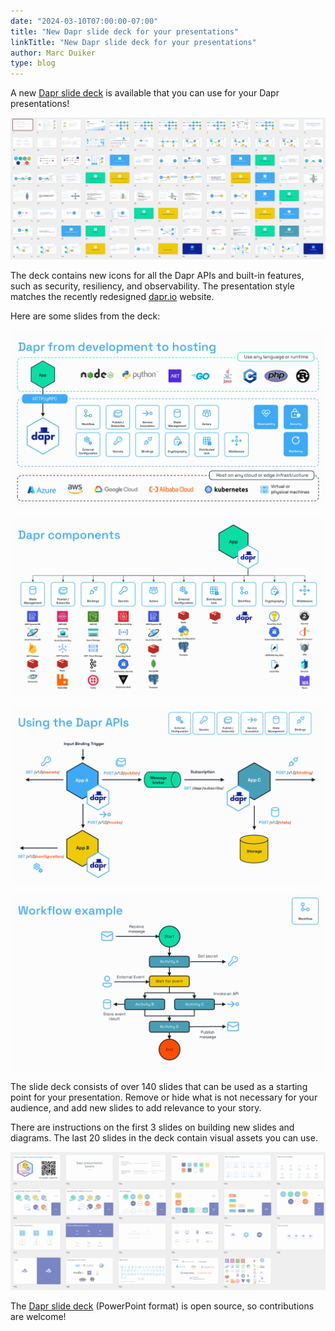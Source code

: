 ```yaml
---
date: "2024-03-10T07:00:00-07:00"
title: "New Dapr slide deck for your presentations"
linkTitle: "New Dapr slide deck for your presentations"
author: Marc Duiker
type: blog
---
```


A new [Dapr slide deck](https://docs.dapr.io/contributing/presentations/) is available that you can use for your Dapr presentations!

![Slide deck overview](slide-overview.png)

The deck contains new icons for all the Dapr APIs and built-in features, such as security, resiliency, and observability. The presentation style matches the recently redesigned [dapr.io](http://dapr.io) website.

Here are some slides from the deck:

![From Development to Hosting](slide17.png "From Development to Hosting")

![Components](slide18.png "Components")

![Using the Dapr APIs](slide20.png "Using the Dapr APIs")

![Workflow example](slide52.png "Workflow example")

The slide deck consists of over 140 slides that can be used as a starting point for your presentation. Remove or hide what is not necessary for your audience, and add new slides to add relevance to your story.

There are instructions on the first 3 slides on building new slides and diagrams. The last 20 slides in the deck contain visual assets you can use.

![Visual assets](asset-slides.png "Visual assets")

The [Dapr slide deck](https://docs.dapr.io/contributing/presentations/) (PowerPoint format) is open source, so contributions are welcome!
